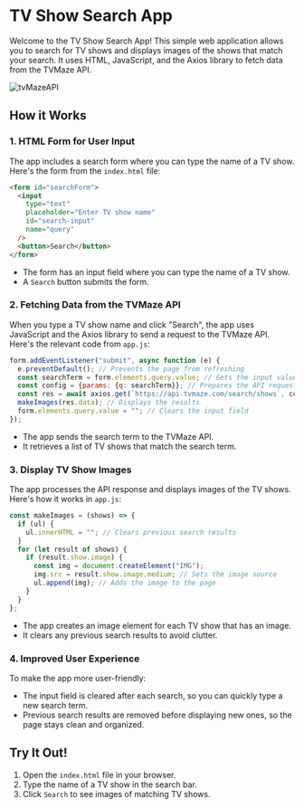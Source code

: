 # TV Show Search App

Welcome to the TV Show Search App! This simple web application allows you to search for TV shows and displays images of the shows that match your search. It uses HTML, JavaScript, and the Axios library to fetch data from the TVMaze API.

![tvMazeAPI](https://github.com/user-attachments/assets/e91e0668-d727-4bef-b61c-5255f9940ef3)

## How it Works

### 1. HTML Form for User Input

The app includes a search form where you can type the name of a TV show. Here's the form from the `index.html` file:

```html
<form id="searchForm">
  <input
    type="text"
    placeholder="Enter TV show name"
    id="search-input"
    name="query"
  />
  <button>Search</button>
</form>
```

- The form has an input field where you can type the name of a TV show.
- A `Search` button submits the form.

### 2. Fetching Data from the TVMaze API

When you type a TV show name and click "Search", the app uses JavaScript and the Axios library to send a request to the TVMaze API. Here's the relevant code from `app.js`:

```js
form.addEventListener("submit", async function (e) {
  e.preventDefault(); // Prevents the page from refreshing
  const searchTerm = form.elements.query.value; // Gets the input value
  const config = {params: {q: searchTerm}}; // Prepares the API request
  const res = await axios.get(`https://api.tvmaze.com/search/shows`, config); // Fetches data
  makeImages(res.data); // Displays the results
  form.elements.query.value = ""; // Clears the input field
});
```

- The app sends the search term to the TVMaze API.
- It retrieves a list of TV shows that match the search term.

### 3. Display TV Show Images

The app processes the API response and displays images of the TV shows. Here's how it works in `app.js`:

```js
const makeImages = (shows) => {
  if (ul) {
    ul.innerHTML = ""; // Clears previous search results
  }
  for (let result of shows) {
    if (result.show.image) {
      const img = document.createElement("IMG");
      img.src = result.show.image.medium; // Sets the image source
      ul.append(img); // Adds the image to the page
    }
  }
};
```

- The app creates an image element for each TV show that has an image.
- It clears any previous search results to avoid clutter.

### 4. Improved User Experience

To make the app more user-friendly:

- The input field is cleared after each search, so you can quickly type a new search term.
- Previous search results are removed before displaying new ones, so the page stays clean and organized.

## Try It Out!

1. Open the `index.html` file in your browser.
2. Type the name of a TV show in the search bar.
3. Click `Search` to see images of matching TV shows.
